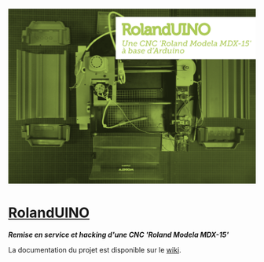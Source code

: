 ![RolandUINO](https://github.com/FabLabChene20/fablabchene20.github.io/blob/master/images/RolandUINO/rolanduino.png "Image RolandUINO")
# [RolandUINO](https://github.com/FabLabChene20/RolandUINO/wiki)
**_Remise en service et hacking d'une CNC 'Roland Modela MDX-15'_**

La documentation du projet est disponible sur le [wiki](https://github.com/FabLabChene20/RolandUINO/wiki).
